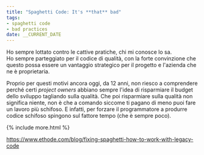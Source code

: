 ```yaml
---
title: "Spaghetti Code: It's **that** bad"
tags:
- spaghetti code
- bad practices
date: __CURRENT_DATE
---
```


Ho sempre lottato contro le cattive pratiche, chi mi conosce lo sa.  
Ho sempre parteggiato per il codice di qualità, con la forte convinzione che questo possa essere un vantaggio strategico per il progetto e l'azienda che ne è proprietaria.

Proprio per questi motivi ancora oggi, da 12 anni, non riesco a comprendere perché certi *project owners* abbiano sempre l'idea di risparmiare il budget dello sviluppo tagliando sulla qualità. Che poi risparmiare sulla qualità non significa niente, non è che a comando siccome ti pagano di meno puoi fare un lavoro più schifoso. E infatti, per forzare il programmatore a produrre codice schifoso spingono sul fattore tempo (che è sempre poco).

{% include more.html %}

https://www.ethode.com/blog/fixing-spaghetti-how-to-work-with-legacy-code